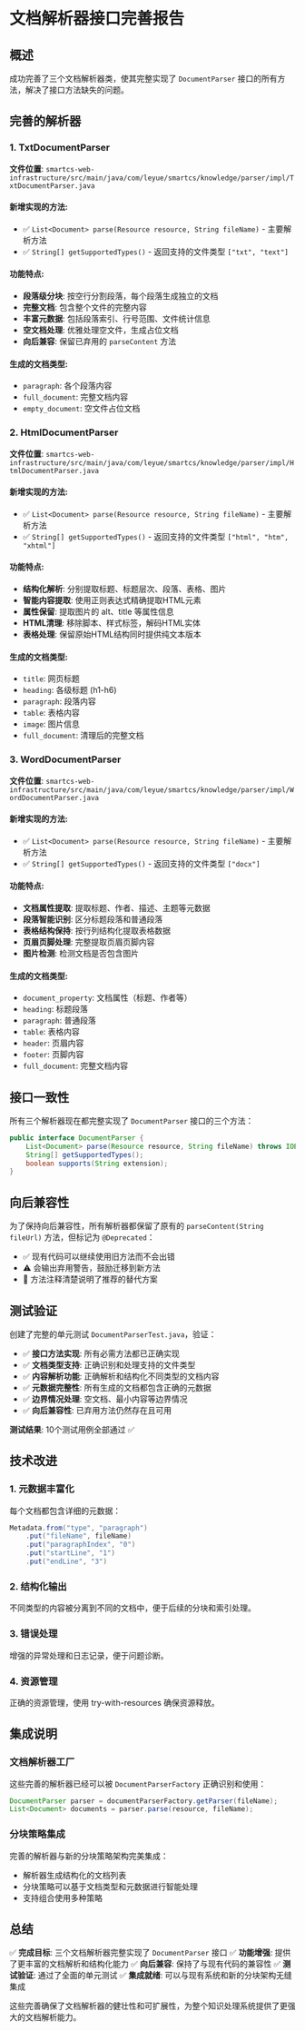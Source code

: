 # 文档解析器接口完善报告

## 概述

成功完善了三个文档解析器类，使其完整实现了 `DocumentParser` 接口的所有方法，解决了接口方法缺失的问题。

## 完善的解析器

### 1. TxtDocumentParser
**文件位置**: `smartcs-web-infrastructure/src/main/java/com/leyue/smartcs/knowledge/parser/impl/TxtDocumentParser.java`

#### 新增实现的方法:
- ✅ `List<Document> parse(Resource resource, String fileName)` - 主要解析方法
- ✅ `String[] getSupportedTypes()` - 返回支持的文件类型 `["txt", "text"]`

#### 功能特点:
- **段落级分块**: 按空行分割段落，每个段落生成独立的文档
- **完整文档**: 包含整个文件的完整内容
- **丰富元数据**: 包括段落索引、行号范围、文件统计信息
- **空文档处理**: 优雅处理空文件，生成占位文档
- **向后兼容**: 保留已弃用的 `parseContent` 方法

#### 生成的文档类型:
- `paragraph`: 各个段落内容
- `full_document`: 完整文档内容  
- `empty_document`: 空文件占位文档

### 2. HtmlDocumentParser
**文件位置**: `smartcs-web-infrastructure/src/main/java/com/leyue/smartcs/knowledge/parser/impl/HtmlDocumentParser.java`

#### 新增实现的方法:
- ✅ `List<Document> parse(Resource resource, String fileName)` - 主要解析方法
- ✅ `String[] getSupportedTypes()` - 返回支持的文件类型 `["html", "htm", "xhtml"]`

#### 功能特点:
- **结构化解析**: 分别提取标题、标题层次、段落、表格、图片
- **智能内容提取**: 使用正则表达式精确提取HTML元素
- **属性保留**: 提取图片的 alt、title 等属性信息
- **HTML清理**: 移除脚本、样式标签，解码HTML实体
- **表格处理**: 保留原始HTML结构同时提供纯文本版本

#### 生成的文档类型:
- `title`: 网页标题
- `heading`: 各级标题 (h1-h6)
- `paragraph`: 段落内容
- `table`: 表格内容
- `image`: 图片信息
- `full_document`: 清理后的完整文档

### 3. WordDocumentParser
**文件位置**: `smartcs-web-infrastructure/src/main/java/com/leyue/smartcs/knowledge/parser/impl/WordDocumentParser.java`

#### 新增实现的方法:
- ✅ `List<Document> parse(Resource resource, String fileName)` - 主要解析方法
- ✅ `String[] getSupportedTypes()` - 返回支持的文件类型 `["docx"]`

#### 功能特点:
- **文档属性提取**: 提取标题、作者、描述、主题等元数据
- **段落智能识别**: 区分标题段落和普通段落
- **表格结构保持**: 按行列结构化提取表格数据
- **页眉页脚处理**: 完整提取页眉页脚内容
- **图片检测**: 检测文档是否包含图片

#### 生成的文档类型:
- `document_property`: 文档属性（标题、作者等）
- `heading`: 标题段落
- `paragraph`: 普通段落
- `table`: 表格内容
- `header`: 页眉内容
- `footer`: 页脚内容
- `full_document`: 完整文档内容

## 接口一致性

所有三个解析器现在都完整实现了 `DocumentParser` 接口的三个方法：

```java
public interface DocumentParser {
    List<Document> parse(Resource resource, String fileName) throws IOException;
    String[] getSupportedTypes();
    boolean supports(String extension);
}
```

## 向后兼容性

为了保持向后兼容性，所有解析器都保留了原有的 `parseContent(String fileUrl)` 方法，但标记为 `@Deprecated`：

- ✅ 现有代码可以继续使用旧方法而不会出错
- ⚠️ 会输出弃用警告，鼓励迁移到新方法
- 📝 方法注释清楚说明了推荐的替代方案

## 测试验证

创建了完整的单元测试 `DocumentParserTest.java`，验证：

- ✅ **接口方法实现**: 所有必需方法都已正确实现
- ✅ **文档类型支持**: 正确识别和处理支持的文件类型
- ✅ **内容解析功能**: 正确解析和结构化不同类型的文档内容
- ✅ **元数据完整性**: 所有生成的文档都包含正确的元数据
- ✅ **边界情况处理**: 空文档、最小内容等边界情况
- ✅ **向后兼容性**: 已弃用方法仍然存在且可用

**测试结果**: 10个测试用例全部通过 ✅

## 技术改进

### 1. 元数据丰富化
每个文档都包含详细的元数据：
```java
Metadata.from("type", "paragraph")
    .put("fileName", fileName)
    .put("paragraphIndex", "0")
    .put("startLine", "1")
    .put("endLine", "3")
```

### 2. 结构化输出
不同类型的内容被分离到不同的文档中，便于后续的分块和索引处理。

### 3. 错误处理
增强的异常处理和日志记录，便于问题诊断。

### 4. 资源管理
正确的资源管理，使用 try-with-resources 确保资源释放。

## 集成说明

### 文档解析器工厂
这些完善的解析器已经可以被 `DocumentParserFactory` 正确识别和使用：

```java
DocumentParser parser = documentParserFactory.getParser(fileName);
List<Document> documents = parser.parse(resource, fileName);
```

### 分块策略集成
完善的解析器与新的分块策略架构完美集成：
- 解析器生成结构化的文档列表
- 分块策略可以基于文档类型和元数据进行智能处理
- 支持组合使用多种策略

## 总结

✅ **完成目标**: 三个文档解析器完整实现了 `DocumentParser` 接口
✅ **功能增强**: 提供了更丰富的文档解析和结构化能力
✅ **向后兼容**: 保持了与现有代码的兼容性
✅ **测试验证**: 通过了全面的单元测试
✅ **集成就绪**: 可以与现有系统和新的分块架构无缝集成

这些完善确保了文档解析器的健壮性和可扩展性，为整个知识处理系统提供了更强大的文档解析能力。